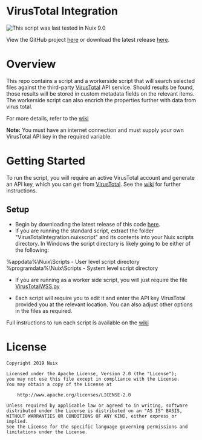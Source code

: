 VirusTotal Integration
======================

![This script was last tested in Nuix 9.0](https://img.shields.io/badge/Script%20Tested%20in%20Nuix-9.0-green.svg)

View the GitHub project [here](https://github.com/Nuix/VirusTotal-Integration) or download the latest release [here](https://github.com/Nuix/VirusTotal-Integration/releases).

# Overview

This repo contains a script and a workerside script that will search selected files against the third-party [VirusTotal](http://www.virustotal.com) API service. Should results be found, those results will be stored in custom metadata fields on the relevant items. The workerside script can also encrich the properties further with data from virus total.

For more details, refer to the [wiki](https://github.com/Nuix/VirusTotal-Integration/wiki#about-the-virustotal-integration)

**Note:** You must have an internet connection and must supply your own VirusTotal API key in the required variable.

# Getting Started
To run the script, you will require an active VirusTotal account and generate an API key, which you can get from [VirusTotal](http://www.virustotal.com). See the [wiki](https://github.com/Nuix/VirusTotal-Integration/wiki#virustotal-api-key) for further instructions.
## Setup
- Begin by downloading the latest release of this code [here](https://github.com/Nuix/VirusTotal-Integration/releases).
- If you are running the standard script, extract the folder "VirusTotalIntegration.nuixscript" and its contents into your Nuix scripts directory. In Windows the script directory is likely going to be either of the following:

%appdata%\Nuix\Scripts - User level script directory
%programdata%\Nuix\Scripts - System level script directory

- If you are running as a worker side script, you will just require the file [VirusTotalWSS.py](https://github.com/Nuix/VirusTotal-Integration/blob/wss/Python/WSS/VirusTotalWSS.py)

- Each script will require you to edit it and enter the API key VirusTotal provided you at the relevant location. You can also adjust other options in the files as required.

Full instructions to run each script is available on the [wiki](https://github.com/Nuix/VirusTotal-Integration/wiki)

# License

```
Copyright 2019 Nuix

Licensed under the Apache License, Version 2.0 (the "License");
you may not use this file except in compliance with the License.
You may obtain a copy of the License at

    http://www.apache.org/licenses/LICENSE-2.0

Unless required by applicable law or agreed to in writing, software
distributed under the License is distributed on an "AS IS" BASIS,
WITHOUT WARRANTIES OR CONDITIONS OF ANY KIND, either express or implied.
See the License for the specific language governing permissions and
limitations under the License.
```
